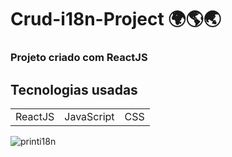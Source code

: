 # Crud-i18n-Project 🌍🌎🌏

### Projeto criado com ReactJS 



## Tecnologias usadas

<table>
<tr>
<td>
ReactJS
</td>
  <td>
JavaScript
</td>
  <td>
CSS
</td>
</tr>
</table>

![printi18n](https://user-images.githubusercontent.com/54215624/151558708-0ee944a2-e386-42e3-89e7-2ba7f911ab7a.png)
